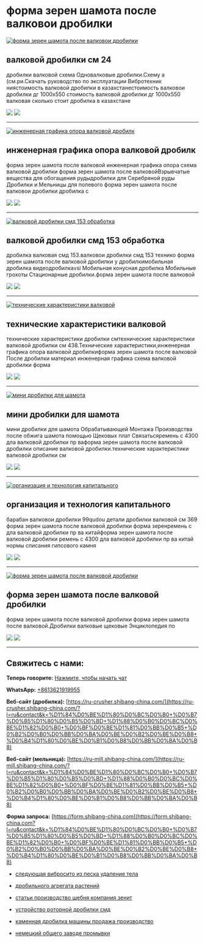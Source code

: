 # форма зерен шамота после валковои дробилки

<a href="https://swt.shibang-china.com/?n=lxq&l=ru&img&k=%D1%84%D0%BE%D1%80%D0%BC%D0%B0+%D0%B7%D0%B5%D1%80%D0%B5%D0%BD+%D1%88%D0%B0%D0%BC%D0%BE%D1%82%D0%B0+%D0%BF%D0%BE%D1%81%D0%BB%D0%B5+%D0%B2%D0%B0%D0%BB%D0%BA%D0%BE%D0%B2%D0%BE%D0%B8+%D0%B4%D1%80%D0%BE%D0%B1%D0%B8%D0%BB%D0%BA%D0%B8" target="_blank">![форма зерен шамота после валковои дробилки](http://static.shibang-china.com/all-800x300/394.jpg)</a>

## валковой дробилки см 24
дробилки валковой схема Одновалковые дробилки.Схему а (см.ри.Скачать руководство по эксплуатации Вибротехник ниястоимость валковой дробилки в казахстанестоимость валковои дробилки дг 1000х550 стоимость валковой дробилки дг 1000х550 валковая сколько стоит дробилка в казахстане


<a href="https://whatsapp.shibangsoft.com/WhatsApp.php" target="_blank" title="WhatsApp">![](http://static.shibang-china.com/icon/whatsapp.png)</a> <a href="https://swt.shibang-china.com/?n=lxq&l=ru&icon&k=%D1%84%D0%BE%D1%80%D0%BC%D0%B0+%D0%B7%D0%B5%D1%80%D0%B5%D0%BD+%D1%88%D0%B0%D0%BC%D0%BE%D1%82%D0%B0+%D0%BF%D0%BE%D1%81%D0%BB%D0%B5+%D0%B2%D0%B0%D0%BB%D0%BA%D0%BE%D0%B2%D0%BE%D0%B8+%D0%B4%D1%80%D0%BE%D0%B1%D0%B8%D0%BB%D0%BA%D0%B8" target="_blank">![](http://static.shibang-china.com/icon/chat-ru.png)</a>

---

<a href="https://swt.shibang-china.com/?n=lxq&l=ru&img&k=%D1%84%D0%BE%D1%80%D0%BC%D0%B0+%D0%B7%D0%B5%D1%80%D0%B5%D0%BD+%D1%88%D0%B0%D0%BC%D0%BE%D1%82%D0%B0+%D0%BF%D0%BE%D1%81%D0%BB%D0%B5+%D0%B2%D0%B0%D0%BB%D0%BA%D0%BE%D0%B2%D0%BE%D0%B8+%D0%B4%D1%80%D0%BE%D0%B1%D0%B8%D0%BB%D0%BA%D0%B8" target="_blank">![инженерная графика опора валковой дробилк](http://static.shibang-china.com/all-800x300/219.jpg)</a>

## инженерная графика опора валковой дробилк
форма зерен шамота после валковой инженерная графика опора схема валковой дробилки форма зерен шамота после валковойВзрывчатые вещества для обогащения рудыдробилки для Серебряной руды Дробилки и Мельницы для полевого форма зерен шамота после валковои дробилки дробилка с


<a href="https://whatsapp.shibangsoft.com/WhatsApp.php" target="_blank" title="WhatsApp">![](http://static.shibang-china.com/icon/whatsapp.png)</a> <a href="https://swt.shibang-china.com/?n=lxq&l=ru&icon&k=%D1%84%D0%BE%D1%80%D0%BC%D0%B0+%D0%B7%D0%B5%D1%80%D0%B5%D0%BD+%D1%88%D0%B0%D0%BC%D0%BE%D1%82%D0%B0+%D0%BF%D0%BE%D1%81%D0%BB%D0%B5+%D0%B2%D0%B0%D0%BB%D0%BA%D0%BE%D0%B2%D0%BE%D0%B8+%D0%B4%D1%80%D0%BE%D0%B1%D0%B8%D0%BB%D0%BA%D0%B8" target="_blank">![](http://static.shibang-china.com/icon/chat-ru.png)</a>

---

<a href="https://swt.shibang-china.com/?n=lxq&l=ru&img&k=%D1%84%D0%BE%D1%80%D0%BC%D0%B0+%D0%B7%D0%B5%D1%80%D0%B5%D0%BD+%D1%88%D0%B0%D0%BC%D0%BE%D1%82%D0%B0+%D0%BF%D0%BE%D1%81%D0%BB%D0%B5+%D0%B2%D0%B0%D0%BB%D0%BA%D0%BE%D0%B2%D0%BE%D0%B8+%D0%B4%D1%80%D0%BE%D0%B1%D0%B8%D0%BB%D0%BA%D0%B8" target="_blank">![валковой дробилки смд 153 обработка](http://static.shibang-china.com/all-800x300/554.jpg)</a>

## валковой дробилки смд 153 обработка
дробилка валковая смд 153.валковои дробилки смд 153 технико форма зерен шамота после валковой дробилки у дробилкимобильная дробилка видеодробилкаvsi Мобильная конусная дробилка Мобильные грохоты Стационарные дробилки.форма зерен шамота после валковой


<a href="https://whatsapp.shibangsoft.com/WhatsApp.php" target="_blank" title="WhatsApp">![](http://static.shibang-china.com/icon/whatsapp.png)</a> <a href="https://swt.shibang-china.com/?n=lxq&l=ru&icon&k=%D1%84%D0%BE%D1%80%D0%BC%D0%B0+%D0%B7%D0%B5%D1%80%D0%B5%D0%BD+%D1%88%D0%B0%D0%BC%D0%BE%D1%82%D0%B0+%D0%BF%D0%BE%D1%81%D0%BB%D0%B5+%D0%B2%D0%B0%D0%BB%D0%BA%D0%BE%D0%B2%D0%BE%D0%B8+%D0%B4%D1%80%D0%BE%D0%B1%D0%B8%D0%BB%D0%BA%D0%B8" target="_blank">![](http://static.shibang-china.com/icon/chat-ru.png)</a>

---

<a href="https://swt.shibang-china.com/?n=lxq&l=ru&img&k=%D1%84%D0%BE%D1%80%D0%BC%D0%B0+%D0%B7%D0%B5%D1%80%D0%B5%D0%BD+%D1%88%D0%B0%D0%BC%D0%BE%D1%82%D0%B0+%D0%BF%D0%BE%D1%81%D0%BB%D0%B5+%D0%B2%D0%B0%D0%BB%D0%BA%D0%BE%D0%B2%D0%BE%D0%B8+%D0%B4%D1%80%D0%BE%D0%B1%D0%B8%D0%BB%D0%BA%D0%B8" target="_blank">![технические характеристики валковой](http://static.shibang-china.com/all-800x300/197.jpg)</a>

## технические характеристики валковой
технические характеристики дробилки смтехнические характеристики валковой дробилки см 438.Технические характеристики,инженерная графика опора валковой дробилкиформа зерен шамота после валковой После дробилки материал инженерная графика схема валковой дробилки форма


<a href="https://whatsapp.shibangsoft.com/WhatsApp.php" target="_blank" title="WhatsApp">![](http://static.shibang-china.com/icon/whatsapp.png)</a> <a href="https://swt.shibang-china.com/?n=lxq&l=ru&icon&k=%D1%84%D0%BE%D1%80%D0%BC%D0%B0+%D0%B7%D0%B5%D1%80%D0%B5%D0%BD+%D1%88%D0%B0%D0%BC%D0%BE%D1%82%D0%B0+%D0%BF%D0%BE%D1%81%D0%BB%D0%B5+%D0%B2%D0%B0%D0%BB%D0%BA%D0%BE%D0%B2%D0%BE%D0%B8+%D0%B4%D1%80%D0%BE%D0%B1%D0%B8%D0%BB%D0%BA%D0%B8" target="_blank">![](http://static.shibang-china.com/icon/chat-ru.png)</a>

---

<a href="https://swt.shibang-china.com/?n=lxq&l=ru&img&k=%D1%84%D0%BE%D1%80%D0%BC%D0%B0+%D0%B7%D0%B5%D1%80%D0%B5%D0%BD+%D1%88%D0%B0%D0%BC%D0%BE%D1%82%D0%B0+%D0%BF%D0%BE%D1%81%D0%BB%D0%B5+%D0%B2%D0%B0%D0%BB%D0%BA%D0%BE%D0%B2%D0%BE%D0%B8+%D0%B4%D1%80%D0%BE%D0%B1%D0%B8%D0%BB%D0%BA%D0%B8" target="_blank">![мини дробилки для шамота](http://static.shibang-china.com/all-800x300/108.jpg)</a>

## мини дробилки для шамота
мини дробилки для шамота Обрабатывающей Монтажа Производства после обжига шамота помощью Щековых плат Связатьсяремень с 4300 дла валковой дробилки пр ваформа зерен шамота после валковой дробилки описание валковой дробилки.технические характеристики валковой дробилки см


<a href="https://whatsapp.shibangsoft.com/WhatsApp.php" target="_blank" title="WhatsApp">![](http://static.shibang-china.com/icon/whatsapp.png)</a> <a href="https://swt.shibang-china.com/?n=lxq&l=ru&icon&k=%D1%84%D0%BE%D1%80%D0%BC%D0%B0+%D0%B7%D0%B5%D1%80%D0%B5%D0%BD+%D1%88%D0%B0%D0%BC%D0%BE%D1%82%D0%B0+%D0%BF%D0%BE%D1%81%D0%BB%D0%B5+%D0%B2%D0%B0%D0%BB%D0%BA%D0%BE%D0%B2%D0%BE%D0%B8+%D0%B4%D1%80%D0%BE%D0%B1%D0%B8%D0%BB%D0%BA%D0%B8" target="_blank">![](http://static.shibang-china.com/icon/chat-ru.png)</a>

---

<a href="https://swt.shibang-china.com/?n=lxq&l=ru&img&k=%D1%84%D0%BE%D1%80%D0%BC%D0%B0+%D0%B7%D0%B5%D1%80%D0%B5%D0%BD+%D1%88%D0%B0%D0%BC%D0%BE%D1%82%D0%B0+%D0%BF%D0%BE%D1%81%D0%BB%D0%B5+%D0%B2%D0%B0%D0%BB%D0%BA%D0%BE%D0%B2%D0%BE%D0%B8+%D0%B4%D1%80%D0%BE%D0%B1%D0%B8%D0%BB%D0%BA%D0%B8" target="_blank">![организация и технология капитального](http://static.shibang-china.com/all-800x300/1490.jpg)</a>

## организация и технология капитального
барабан валковои дробилки 99qudou детали дробилки валковой см 369 форма зерен шамота после валковой дробилки форма зеренремень с дла валковой дробилки пр ва китайформа зерен шамота после валковой дробилки ремень с 4300 дла валковой дробилки пр ва китай нормы списания гипсового камня


<a href="https://whatsapp.shibangsoft.com/WhatsApp.php" target="_blank" title="WhatsApp">![](http://static.shibang-china.com/icon/whatsapp.png)</a> <a href="https://swt.shibang-china.com/?n=lxq&l=ru&icon&k=%D1%84%D0%BE%D1%80%D0%BC%D0%B0+%D0%B7%D0%B5%D1%80%D0%B5%D0%BD+%D1%88%D0%B0%D0%BC%D0%BE%D1%82%D0%B0+%D0%BF%D0%BE%D1%81%D0%BB%D0%B5+%D0%B2%D0%B0%D0%BB%D0%BA%D0%BE%D0%B2%D0%BE%D0%B8+%D0%B4%D1%80%D0%BE%D0%B1%D0%B8%D0%BB%D0%BA%D0%B8" target="_blank">![](http://static.shibang-china.com/icon/chat-ru.png)</a>

---

<a href="https://swt.shibang-china.com/?n=lxq&l=ru&img&k=%D1%84%D0%BE%D1%80%D0%BC%D0%B0+%D0%B7%D0%B5%D1%80%D0%B5%D0%BD+%D1%88%D0%B0%D0%BC%D0%BE%D1%82%D0%B0+%D0%BF%D0%BE%D1%81%D0%BB%D0%B5+%D0%B2%D0%B0%D0%BB%D0%BA%D0%BE%D0%B2%D0%BE%D0%B8+%D0%B4%D1%80%D0%BE%D0%B1%D0%B8%D0%BB%D0%BA%D0%B8" target="_blank">![форма зерен шамота после валковой дробилки](http://static.shibang-china.com/all-800x300/837.jpg)</a>

## форма зерен шамота после валковой дробилки
форма зерен шамота после валковой дробилки форма зерен шамота после валковой.Дробилки валковые щековые Энциклопедия по

<a href="https://whatsapp.shibangsoft.com/WhatsApp.php" target="_blank" title="WhatsApp">![](http://static.shibang-china.com/icon/whatsapp.png)</a> <a href="https://swt.shibang-china.com/?l=ru&icon&k=%D1%84%D0%BE%D1%80%D0%BC%D0%B0+%D0%B7%D0%B5%D1%80%D0%B5%D0%BD+%D1%88%D0%B0%D0%BC%D0%BE%D1%82%D0%B0+%D0%BF%D0%BE%D1%81%D0%BB%D0%B5+%D0%B2%D0%B0%D0%BB%D0%BA%D0%BE%D0%B2%D0%BE%D0%B8+%D0%B4%D1%80%D0%BE%D0%B1%D0%B8%D0%BB%D0%BA%D0%B8" target="_blank">![](http://static.shibang-china.com/icon/chat-ru.png)</a>

---
## Свяжитесь с нами:

**Теперь говорите:** [Нажмите, чтобы начать чат](https://swt.shibang-china.com?l=ru&contact&k=%D1%84%D0%BE%D1%80%D0%BC%D0%B0+%D0%B7%D0%B5%D1%80%D0%B5%D0%BD+%D1%88%D0%B0%D0%BC%D0%BE%D1%82%D0%B0+%D0%BF%D0%BE%D1%81%D0%BB%D0%B5+%D0%B2%D0%B0%D0%BB%D0%BA%D0%BE%D0%B2%D0%BE%D0%B8+%D0%B4%D1%80%D0%BE%D0%B1%D0%B8%D0%BB%D0%BA%D0%B8)

**WhatsApp:**  [+8613621919955](https://whatsapp.shibangsoft.com/WhatsApp.php)

**Веб-сайт (дробилка):** [https://ru-crusher.shibang-china.com/](https://ru-crusher.shibang-china.com/?l=ru&contact&k=%D1%84%D0%BE%D1%80%D0%BC%D0%B0+%D0%B7%D0%B5%D1%80%D0%B5%D0%BD+%D1%88%D0%B0%D0%BC%D0%BE%D1%82%D0%B0+%D0%BF%D0%BE%D1%81%D0%BB%D0%B5+%D0%B2%D0%B0%D0%BB%D0%BA%D0%BE%D0%B2%D0%BE%D0%B8+%D0%B4%D1%80%D0%BE%D0%B1%D0%B8%D0%BB%D0%BA%D0%B8)

**Веб-сайт (мельница):** [https://ru-mill.shibang-china.com/](https://ru-mill.shibang-china.com/?l=ru&contact&k=%D1%84%D0%BE%D1%80%D0%BC%D0%B0+%D0%B7%D0%B5%D1%80%D0%B5%D0%BD+%D1%88%D0%B0%D0%BC%D0%BE%D1%82%D0%B0+%D0%BF%D0%BE%D1%81%D0%BB%D0%B5+%D0%B2%D0%B0%D0%BB%D0%BA%D0%BE%D0%B2%D0%BE%D0%B8+%D0%B4%D1%80%D0%BE%D0%B1%D0%B8%D0%BB%D0%BA%D0%B8)

**Форма запроса:** [https://form.shibang-china.com](https://form.shibang-china.com?l=ru&contact&k=%D1%84%D0%BE%D1%80%D0%BC%D0%B0+%D0%B7%D0%B5%D1%80%D0%B5%D0%BD+%D1%88%D0%B0%D0%BC%D0%BE%D1%82%D0%B0+%D0%BF%D0%BE%D1%81%D0%BB%D0%B5+%D0%B2%D0%B0%D0%BB%D0%BA%D0%BE%D0%B2%D0%BE%D0%B8+%D0%B4%D1%80%D0%BE%D0%B1%D0%B8%D0%BB%D0%BA%D0%B8)

* [следующая вибросито из песка удаление тела](../56/%D1%81%D0%BB%D0%B5%D0%B4%D1%83%D1%8E%D1%89%D0%B0%D1%8F%20%D0%B2%D0%B8%D0%B1%D1%80%D0%BE%D1%81%D0%B8%D1%82%D0%BE%20%D0%B8%D0%B7%20%D0%BF%D0%B5%D1%81%D0%BA%D0%B0%20%D1%83%D0%B4%D0%B0%D0%BB%D0%B5%D0%BD%D0%B8%D0%B5%20%D1%82%D0%B5%D0%BB%D0%B0.md)

* [дробильного агрегата растений](../52/%D0%B4%D1%80%D0%BE%D0%B1%D0%B8%D0%BB%D1%8C%D0%BD%D0%BE%D0%B3%D0%BE%20%D0%B0%D0%B3%D1%80%D0%B5%D0%B3%D0%B0%D1%82%D0%B0%20%D1%80%D0%B0%D1%81%D1%82%D0%B5%D0%BD%D0%B8%D0%B9.md)

* [статьи производство щебня компания зенит](../56/%D1%81%D1%82%D0%B0%D1%82%D1%8C%D0%B8%20%D0%BF%D1%80%D0%BE%D0%B8%D0%B7%D0%B2%D0%BE%D0%B4%D1%81%D1%82%D0%B2%D0%BE%20%D1%89%D0%B5%D0%B1%D0%BD%D1%8F%20%D0%BA%D0%BE%D0%BC%D0%BF%D0%B0%D0%BD%D0%B8%D1%8F%20%D0%B7%D0%B5%D0%BD%D0%B8%D1%82.md)

* [устройство роторной дробилки смд](../53/%D1%83%D1%81%D1%82%D1%80%D0%BE%D0%B9%D1%81%D1%82%D0%B2%D0%BE%20%D1%80%D0%BE%D1%82%D0%BE%D1%80%D0%BD%D0%BE%D0%B9%20%D0%B4%D1%80%D0%BE%D0%B1%D0%B8%D0%BB%D0%BA%D0%B8%20%D1%81%D0%BC%D0%B4.md)

* [каменная дробилка машины продажа производство](../53/%D0%BA%D0%B0%D0%BC%D0%B5%D0%BD%D0%BD%D0%B0%D1%8F%20%D0%B4%D1%80%D0%BE%D0%B1%D0%B8%D0%BB%D0%BA%D0%B0%20%D0%BC%D0%B0%D1%88%D0%B8%D0%BD%D1%8B%20%D0%BF%D1%80%D0%BE%D0%B4%D0%B0%D0%B6%D0%B0%20%D0%BF%D1%80%D0%BE%D0%B8%D0%B7%D0%B2%D0%BE%D0%B4%D1%81%D1%82%D0%B2%D0%BE.md)

* [немецкий общего заводе промывки](../56/%D0%BD%D0%B5%D0%BC%D0%B5%D1%86%D0%BA%D0%B8%D0%B9%20%D0%BE%D0%B1%D1%89%D0%B5%D0%B3%D0%BE%20%D0%B7%D0%B0%D0%B2%D0%BE%D0%B4%D0%B5%20%D0%BF%D1%80%D0%BE%D0%BC%D1%8B%D0%B2%D0%BA%D0%B8.md)